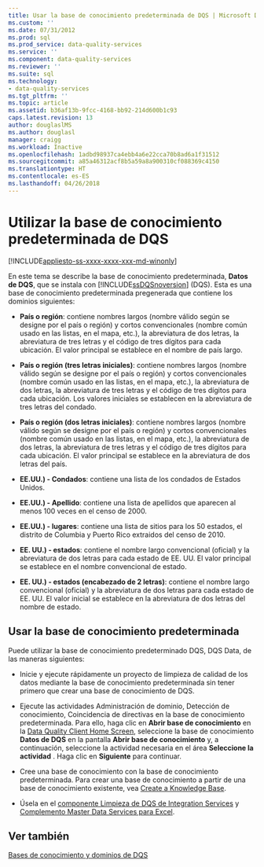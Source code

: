 ```yaml
---
title: Usar la base de conocimiento predeterminada de DQS | Microsoft Docs
ms.custom: ''
ms.date: 07/31/2012
ms.prod: sql
ms.prod_service: data-quality-services
ms.service: ''
ms.component: data-quality-services
ms.reviewer: ''
ms.suite: sql
ms.technology:
- data-quality-services
ms.tgt_pltfrm: ''
ms.topic: article
ms.assetid: b36af13b-9fcc-4168-bb92-214d600b1c93
caps.latest.revision: 13
author: douglaslMS
ms.author: douglasl
manager: craigg
ms.workload: Inactive
ms.openlocfilehash: 1adbd98937ca4ebb4a6e22cca70b8ad6a1f31512
ms.sourcegitcommit: a85a46312acf8b5a59a8a900310cf088369c4150
ms.translationtype: HT
ms.contentlocale: es-ES
ms.lasthandoff: 04/26/2018
---
```

# <a name="using-the-dqs-default-knowledge-base"></a>Utilizar la base de conocimiento predeterminada de DQS

[!INCLUDE[appliesto-ss-xxxx-xxxx-xxx-md-winonly](../includes/appliesto-ss-xxxx-xxxx-xxx-md-winonly.md)]

  En este tema se describe la base de conocimiento predeterminada, **Datos de DQS**, que se instala con [!INCLUDE[ssDQSnoversion](../includes/ssdqsnoversion-md.md)] (DQS). Esta es una base de conocimiento predeterminada pregenerada que contiene los dominios siguientes:  
  
-   **País o región**: contiene nombres largos (nombre válido según se designe por el país o región) y cortos convencionales (nombre común usado en las listas, en el mapa, etc.), la abreviatura de dos letras, la abreviatura de tres letras y el código de tres dígitos para cada ubicación.  El valor principal se establece en el nombre de país largo.  
  
-   **País o región (tres letras iniciales)**: contiene nombres largos (nombre válido según se designe por el país o región) y cortos convencionales (nombre común usado en las listas, en el mapa, etc.), la abreviatura de dos letras, la abreviatura de tres letras y el código de tres dígitos para cada ubicación.  Los valores iniciales se establecen en la abreviatura de tres letras del condado.  
  
-   **País o región (dos letras iniciales)**: contiene nombres largos (nombre válido según se designe por el país o región) y cortos convencionales (nombre común usado en las listas, en el mapa, etc.), la abreviatura de dos letras, la abreviatura de tres letras y el código de tres dígitos para cada ubicación.  El valor principal se establece en la abreviatura de dos letras del país.  
  
-   **EE.UU.) - Condados**: contiene una lista de los condados de Estados Unidos.  
  
-   **EE.UU.) - Apellido**: contiene una lista de apellidos que aparecen al menos 100 veces en el censo de 2000.  
  
-   **EE.UU.) - lugares**: contiene una lista de sitios para los 50 estados, el distrito de Columbia y Puerto Rico extraidos del censo de 2010.  
  
-   **EE. UU.) - estados**: contiene el nombre largo convencional (oficial) y la abreviatura de dos letras para cada estado de EE. UU. El valor principal se establece en el nombre convencional de estado.  
  
-   **EE. UU.) - estados (encabezado de 2 letras)**: contiene el nombre largo convencional (oficial) y la abreviatura de dos letras para cada estado de EE. UU. El valor inicial se establece en la abreviatura de dos letras del nombre de estado.  
  
## <a name="using-the-default-knowledge-base"></a>Usar la base de conocimiento predeterminada  
 Puede utilizar la base de conocimiento predeterminado DQS, DQS Data, de las maneras siguientes:  
  
-   Inicie y ejecute rápidamente un proyecto de limpieza de calidad de los datos mediante la base de conocimiento predeterminada sin tener primero que crear una base de conocimiento de DQS.  
  
-   Ejecute las actividades Administración de dominio, Detección de conocimiento, Coincidencia de directivas en la base de conocimiento predeterminada. Para ello, haga clic en **Abrir base de conocimiento** en la [Data Quality Client Home Screen](../data-quality-services/data-quality-client-home-screen.md), seleccione la base de conocimiento **Datos de DQS** en la pantalla **Abrir base de conocimiento** y, a continuación, seleccione la actividad necesaria en el área **Seleccione la actividad** . Haga clic en **Siguiente** para continuar.  
  
-   Cree una base de conocimiento con la base de conocimiento predeterminada. Para crear una base de conocimiento a partir de una base de conocimiento existente, vea [Create a Knowledge Base](../data-quality-services/create-a-knowledge-base.md).  
  
-   Úsela en el [componente Limpieza de DQS de Integration Services](http://go.microsoft.com/fwlink/?LinkId=238830) y [Complemento Master Data Services para Excel](../master-data-services/microsoft-excel-add-in/data-quality-matching-in-the-mds-add-in-for-excel.md).  
  
## <a name="see-also"></a>Ver también  
 [Bases de conocimiento y dominios de DQS](../data-quality-services/dqs-knowledge-bases-and-domains.md)  
  
  
